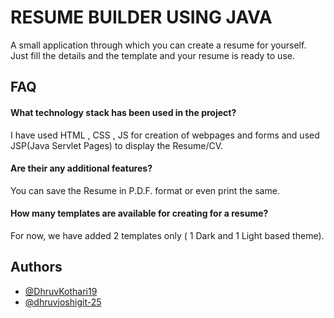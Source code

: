 
# RESUME BUILDER USING JAVA

A small application through which you can create a resume for yourself.
Just fill the details and the template and your resume is ready to use.


## FAQ

#### What technology stack has been used in the project?

I have used HTML , CSS , JS for creation of webpages and forms and used JSP(Java Servlet Pages) to display the Resume/CV.

#### Are their any additional features?

You can save the Resume in P.D.F. format or even print the same.

#### How many templates are available for creating for a resume?

For now, we have added 2 templates only ( 1 Dark and 1 Light based theme).



  
## Authors
- [@DhruvKothari19](https://github.com/DhruvKothari19)
- [@dhruvjoshigit-25](https://github.com/dhruvjoshigit-25)

  


